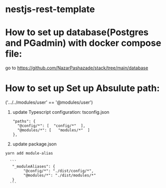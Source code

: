 # nestjs-rest-template

# How to set up database(Postgres and PGadmin) with docker compose file:
go to https://github.com/NazarPashazade/stack/tree/main/database


# How to set up Set up Absulute path:  
('.../../modules/user' == '@modules/user')

1) update Typescript configuration: tsconfig.json

      ```
    "paths": {
        "@config/*": [  "config/*"  ],
        "@modules/*": [   "modules/*"  ]
    },
      ```


2) update package.json 

``` yarn add module-alias ```

      ```
       "_moduleAliases": {
            "@config/*": "./dist/config/*",
            "@modules/*": "./dist/modules/*"
       }
      ```
